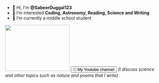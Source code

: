 - 👋 Hi, I’m <b>@SabeerDuggal123</b>
- 👀 I’m interested <b>Coding, Astronomy, Reading, Science and Writing</b>
- 🌱 I’m currently a middle school student
<image src  = 'https://github.com/SabeerDuggal123/SabeerDuggal123/blob/main/Telescope.gif'  width = 210 height = 150>
  <a href = 'https://www.youtube.com/channel/UC8RY_2Edd4NbvXCoRdg8X4w'><button>🔗 My Youtube channel</button></a>
  <i>(I discuss science and other topics such as nature and poems that I write)</i>
<!---
SabeerDuggal123/SabeerDuggal123 is a ✨ special ✨ repository because its `README.md` (this file) appears on your GitHub profile.
You can click the Preview link to take a look at your changes.
--->
